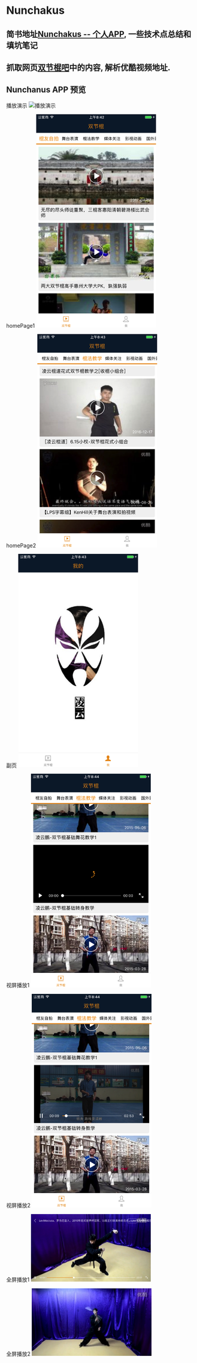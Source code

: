 # Nunchakus

## 简书地址[Nunchakus -- 个人APP](http://www.jianshu.com/p/d322f3f85d7e), 一些技术点总结和填坑笔记

## 抓取网页[双节棍吧](http://www.sjg8.com/)中的内容, 解析优酷视频地址.

## Nunchanus APP 预览

播放演示
<img src="https://github.com/YQqiang/Nunchakus/blob/master/%E6%92%AD%E6%94%BE%E6%BC%94%E7%A4%BA.gif" alt="播放演示" width="320">    

homePage1
<img src="https://github.com/YQqiang/Nunchakus/blob/master/homePage1.png" alt="homePage1" width="320">


homePage2
<img src="https://github.com/YQqiang/Nunchakus/blob/master/homePage2.png" alt="homePage2" width="320">     

副页
<img src="https://github.com/YQqiang/Nunchakus/blob/master/%E5%89%AF%E9%A1%B5.png" alt="副页" width="320">     

视屏播放1
<img src="https://github.com/YQqiang/Nunchakus/blob/master/play1.png" alt="视屏播放1" width="320">     

视屏播放2
<img src="https://github.com/YQqiang/Nunchakus/blob/master/play2.png" alt="视屏播放2" width="320">

全屏播放1
<img src="https://github.com/YQqiang/Nunchakus/blob/master/%E5%85%A8%E5%B1%8F%E6%92%AD%E6%94%BE1.png" alt="全屏播放1"  width="320">

全屏播放2
<img src="https://github.com/YQqiang/Nunchakus/blob/master/%E5%85%A8%E5%B1%8F%E6%92%AD%E6%94%BE2.png" alt="全屏播放2"  width="320">


